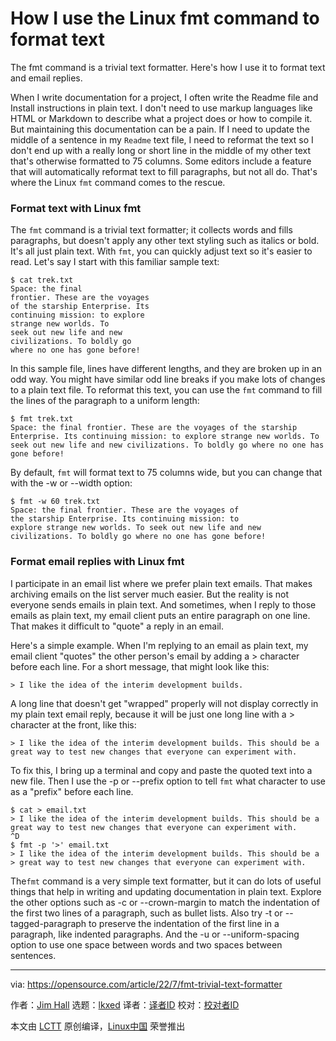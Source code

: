 [#]: subject: "How I use the Linux fmt command to format text"
[#]: via: "https://opensource.com/article/22/7/fmt-trivial-text-formatter"
[#]: author: "Jim Hall https://opensource.com/users/jim-hall"
[#]: collector: "lkxed"
[#]: translator: " "
[#]: reviewer: " "
[#]: publisher: " "
[#]: url: " "

How I use the Linux fmt command to format text
======
The fmt command is a trivial text formatter. Here's how I use it to format text and email replies. 

When I write documentation for a project, I often write the Readme file and Install instructions in plain text. I don't need to use markup languages like HTML or Markdown to describe what a project does or how to compile it. But maintaining this documentation can be a pain. If I need to update the middle of a sentence in my `Readme` text file, I need to reformat the text so I don't end up with a really long or short line in the middle of my other text that's otherwise formatted to 75 columns. Some editors include a feature that will automatically reformat text to fill paragraphs, but not all do. That's where the Linux `fmt` command comes to the rescue.

### Format text with Linux fmt

The `fmt` command is a trivial text formatter; it collects words and fills paragraphs, but doesn't apply any other text styling such as italics or bold. It's all just plain text. With `fmt`, you can quickly adjust text so it's easier to read. Let's say I start with this familiar sample text:

```
$ cat trek.txt 
Space: the final
frontier. These are the voyages
of the starship Enterprise. Its
continuing mission: to explore
strange new worlds. To
seek out new life and new
civilizations. To boldly go
where no one has gone before!
```

In this sample file, lines have different lengths, and they are broken up in an odd way. You might have similar odd line breaks if you make lots of changes to a plain text file. To reformat this text, you can use the `fmt` command to fill the lines of the paragraph to a uniform length:

```
$ fmt trek.txt 
Space: the final frontier. These are the voyages of the starship
Enterprise. Its continuing mission: to explore strange new worlds. To
seek out new life and new civilizations. To boldly go where no one has
gone before!
```

By default, `fmt` will format text to 75 columns wide, but you can change that with the -w or --width option:

```
$ fmt -w 60 trek.txt 
Space: the final frontier. These are the voyages of
the starship Enterprise. Its continuing mission: to
explore strange new worlds. To seek out new life and new
civilizations. To boldly go where no one has gone before!
```

### Format email replies with Linux fmt

I participate in an email list where we prefer plain text emails. That makes archiving emails on the list server much easier. But the reality is not everyone sends emails in plain text. And sometimes, when I reply to those emails as plain text, my email client puts an entire paragraph on one line. That makes it difficult to "quote" a reply in an email.

Here's a simple example. When I'm replying to an email as plain text, my email client "quotes" the other person's email by adding a > character before each line. For a short message, that might look like this:

```
> I like the idea of the interim development builds.
```

A long line that doesn't get "wrapped" properly will not display correctly in my plain text email reply, because it will be just one long line with a > character at the front, like this:

```
> I like the idea of the interim development builds. This should be a great way to test new changes that everyone can experiment with.
```

To fix this, I bring up a terminal and copy and paste the quoted text into a new file. Then I use the -p or --prefix option to tell `fmt` what character to use as a "prefix" before each line.

```
$ cat > email.txt
> I like the idea of the interim development builds. This should be a great way to test new changes that everyone can experiment with.
^D
$ fmt -p '>' email.txt
> I like the idea of the interim development builds. This should be a
> great way to test new changes that everyone can experiment with.
```

The`fmt` command is a very simple text formatter, but it can do lots of useful things that help in writing and updating documentation in plain text. Explore the other options such as -c or --crown-margin to match the indentation of the first two lines of a paragraph, such as bullet lists. Also try -t or --tagged-paragraph to preserve the indentation of the first line in a paragraph, like indented paragraphs. And the -u or --uniform-spacing option to use one space between words and two spaces between sentences.

--------------------------------------------------------------------------------

via: https://opensource.com/article/22/7/fmt-trivial-text-formatter

作者：[Jim Hall][a]
选题：[lkxed][b]
译者：[译者ID](https://github.com/译者ID)
校对：[校对者ID](https://github.com/校对者ID)

本文由 [LCTT](https://github.com/LCTT/TranslateProject) 原创编译，[Linux中国](https://linux.cn/) 荣誉推出

[a]: https://opensource.com/users/jim-hall
[b]: https://github.com/lkxed
[1]: https://opensource.com/sites/default/files/lead-images/osdc-docdish-typewriterkeys-3-series.png
